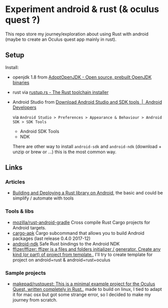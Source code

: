 # Experiment android & rust (& oculus quest ?)

This repo store my journey/exploration about using Rust with android (maybe to create an Oculus quest app mainly in rust).

## Setup

Install:

- openjdk 1.8 from [AdoptOpenJDK - Open source, prebuilt OpenJDK binaries](https://adoptopenjdk.net/)
- rust via [rustup.rs - The Rust toolchain installer](https://rustup.rs/)
- Android Studio from [Download Android Studio and SDK tools  |  Android Developers](https://developer.android.com/studio/)
  
  via `Android Studio > Preferences > Appearance & Behaviour > Android SDK > SDK Tools`

  - Android SDK Tools
  - NDK
  
  There are other way to install `android-sdk` and `android-ndk` (download + unzip or brew or ...) this is the most common way.

## Links

### Articles

- [Building and Deploying a Rust library on Android](https://mozilla.github.io/firefox-browser-architecture/experiments/2017-09-21-rust-on-android.html), the basic and could be simplify / automate with tools

### Tools & libs

- [mozilla/rust-android-gradle](https://github.com/mozilla/rust-android-gradle) Cross compile Rust Cargo projects for Android targets.
- [cargo-apk](https://crates.io/crates/cargo-apk) Cargo subcommand that allows you to build Android packages (last release 0.4.0 2017-12)
- [android-ndk](https://crates.io/crates/android-ndk) Safe Rust bindings to the Android NDK
- [ffizer/ffizer: ffizer is a files and folders initializer / generator. Create any kind (or part) of project from template.](https://github.com/ffizer/ffizer/), I'll try to create template for project on android+rust & android+rust+oculus

### Sample projects

- [makepad/rustquest: This is a minimal example project for the Oculus Quest, written completely in Rust.](https://github.com/makepad/rustquest), made to build on linux, I  tied to adapt it for mac osx but got some strange error, so I decided to make my journey from scratch.
